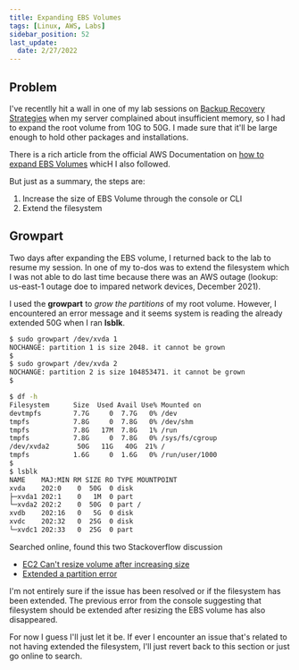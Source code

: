 ```yaml
---
title: Expanding EBS Volumes
tags: [Linux, AWS, Labs]
sidebar_position: 52
last_update:
  date: 2/27/2022
---
```



## Problem 

I've recentlly hit a wall in one of my lab sessions on [Backup Recovery Strategies](#backup-recovery-strategies---restore-using-dd) when my server complained about insufficient memory, so I had to expand the root volume from 10G to 50G. I made sure that it'll be large enough to hold other packages and installations.

There is a rich article from the official AWS Documentation on [how to expand EBS Volumes](https://docs.aws.amazon.com/AWSEC2/latest/UserGuide/requesting-ebs-volume-modifications.html) whicH I also followed.

But just as a summary, the steps are:
1. Increase the size of EBS Volume through the console or CLI
2. Extend the filesystem

## Growpart

Two days after expanding the EBS volume, I returned back to the lab to resume my session. In one of my to-dos was to extend the filesystem which I was not able to do last time because there was an AWS outage (lookup: us-east-1 outage doe to impared network devices, December 2021). 

I used the **growpart** to *grow the partitions* of my root volume.
However, I encountered an error message and it seems system is reading the already extended 50G when I ran **lsblk**.

```bash
$ sudo growpart /dev/xvda 1
NOCHANGE: partition 1 is size 2048. it cannot be grown
$
$ sudo growpart /dev/xvda 2
NOCHANGE: partition 2 is size 104853471. it cannot be grown
$

$ df -h
Filesystem      Size  Used Avail Use% Mounted on
devtmpfs        7.7G     0  7.7G   0% /dev
tmpfs           7.8G     0  7.8G   0% /dev/shm
tmpfs           7.8G   17M  7.8G   1% /run
tmpfs           7.8G     0  7.8G   0% /sys/fs/cgroup
/dev/xvda2       50G   11G   40G  21% /
tmpfs           1.6G     0  1.6G   0% /run/user/1000
$
$ lsblk
NAME    MAJ:MIN RM SIZE RO TYPE MOUNTPOINT
xvda    202:0    0  50G  0 disk
├─xvda1 202:1    0   1M  0 part
└─xvda2 202:2    0  50G  0 part /
xvdb    202:16   0   5G  0 disk
xvdc    202:32   0  25G  0 disk
└─xvdc1 202:33   0  25G  0 part
```

Searched online, found this two Stackoverflow discussion
- [EC2 Can't resize volume after increasing size](https://stackoverflow.com/questions/11014584/ec2-cant-resize-volume-after-increasing-size)
- [Extended a partition error](https://unix.stackexchange.com/questions/629584/extended-a-partition-error)

I'm not entirely sure if the issue has been resolved or if the filesystem has been extended. The previous error from the console suggesting that filesystem should be extended after resizing the EBS volume has also disappeared.

For now I guess I'll just let it be. If ever I encounter an issue that's related to not having extended the filesystem, I'll just revert back to this section or just go online to search.
